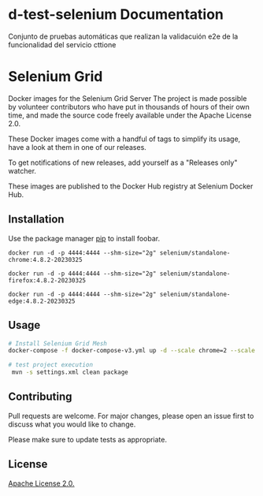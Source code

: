 # d-test-selenium Documentation

Conjunto de pruebas automáticas que realizan la validacuión e2e de la funcionalidad del servicio cttione


# Selenium Grid

Docker images for the Selenium Grid Server
The project is made possible by volunteer contributors who have put in thousands of hours of their own time, and made the source code freely available under the Apache License 2.0.

These Docker images come with a handful of tags to simplify its usage, have a look at them in one of our releases.

To get notifications of new releases, add yourself as a "Releases only" watcher.

These images are published to the Docker Hub registry at Selenium Docker Hub.

## Installation

Use the package manager [pip](https://pip.pypa.io/en/stable/) to install foobar.

```chrome
docker run -d -p 4444:4444 --shm-size="2g" selenium/standalone-chrome:4.8.2-20230325
```
```firefox
docker run -d -p 4444:4444 --shm-size="2g" selenium/standalone-firefox:4.8.2-20230325
```
```edge
docker run -d -p 4444:4444 --shm-size="2g" selenium/standalone-edge:4.8.2-20230325
```

## Usage

```bash
# Install Selenium Grid Mesh
docker-compose -f docker-compose-v3.yml up -d --scale chrome=2 --scale firefox=2 --scale edge=1

# test project execution
 mvn -s settings.xml clean package

```

## Contributing

Pull requests are welcome. For major changes, please open an issue first
to discuss what you would like to change.

Please make sure to update tests as appropriate.

## License

[ Apache License 2.0.](https://choosealicense.com/licenses/mit/)




